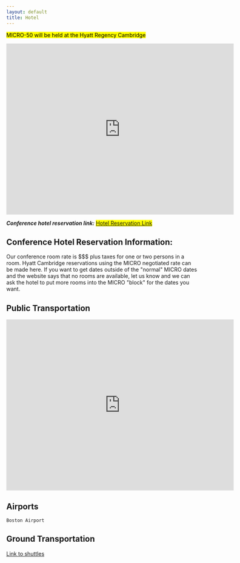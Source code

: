 ```yaml
---
layout: default
title: Hotel
---
```


<mark> MICRO-50 will be held at the Hyatt Regency Cambridge <mark>

<iframe src="https://www.google.com/maps/embed?pb=!1m18!1m12!1m3!1d11793.872286616093!2d-71.11416485227616!3d42.353862982509156!2m3!1f0!2f0!3f0!3m2!1i1024!2i768!4f13.1!3m3!1m2!1s0x0%3A0x41f58904fd98a30b!2sHyatt+Regency+Cambridge%2C+Overlooking+Boston!5e0!3m2!1sen!2sca!4v1483822829360" width="600" height="450" frameborder="0" style="border:0" allowfullscreen></iframe>


***Conference hotel reservation link:*** 
<mark> <a href="https://aws.passkey.com/go/Micro50Conference2017"> Hotel Reservation Link </a></mark>

 

## Conference Hotel Reservation Information:

Our conference room rate is $$$ plus taxes for one or two persons in a room.
Hyatt Cambridge  reservations using the MICRO negotiated rate can be made here. If you want to get dates outside of the "normal" MICRO dates and the website says that no rooms are available, let us know and we can ask the hotel to put more rooms into the MICRO "block" for the dates you want.


## Public Transportation
	
<iframe src="https://www.google.com/maps/embed?pb=!1m28!1m12!1m3!1d47170.23446194258!2d-71.09658211761209!3d42.36086294438807!2m3!1f0!2f0!3f0!3m2!1i1024!2i768!4f13.1!4m13!3e3!4m5!1s0x89e37014d5da4937%3A0xc9394c31f2d5144!2sBoston+Logan+International+Airport%2C+1+Harborside+Dr%2C+Boston%2C+MA+02128%2C+USA!3m2!1d42.3656132!2d-71.0095602!4m5!1s0x89e379fbb833e5a1%3A0x41f58904fd98a30b!2sHyatt+Regency+Cambridge%2C+Overlooking+Boston%2C+575+Memorial+Dr%2C+Cambridge%2C+MA+02139%2C+USA!3m2!1d42.353902999999995!2d-71.105453!5e0!3m2!1sen!2sca!4v1483823065374" width="600" height="450" frameborder="0" style="border:0" allowfullscreen></iframe>


## Airports
	Boston Airport 


## Ground Transportation

<a href="https://www.massport.com/logan-airport/to-and-from-logan/ground-transportation/"> Link to shuttles </a>
